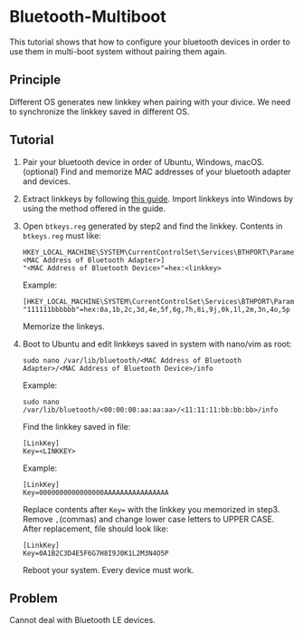 # Bluetooth-Multiboot

This tutorial shows that how to configure your bluetooth devices in order to use them in multi-boot system without pairing them again.

## Principle
Different OS generates new linkkey when pairing with your divice. We need to synchronize the linkkey saved in different OS.

## Tutorial
1. Pair your bluetooth device in order of Ubuntu, Windows, macOS.
(optional) Find and memorize MAC addresses of your bluetooth adapter and devices. 

2. Extract linkkeys by following [this guide](https://github.com/ichicho/BT-LinkkeySync).
   Import linkkeys into Windows by using the method offered in the guide.
   
3. Open `btkeys.reg` generated by step2 and find the linkkey. 
   Contents in `btkeys.reg` must like:
   ```
   HKEY_LOCAL_MACHINE\SYSTEM\CurrentControlSet\Services\BTHPORT\Parameters\Keys\<MAC Address of Bluetooth Adapter>]
   "<MAC Address of Bluetooth Device>"=hex:<linkkey>
   ```
   Example:
   ```
   [HKEY_LOCAL_MACHINE\SYSTEM\CurrentControlSet\Services\BTHPORT\Parameters\Keys\000000aaaaaa]
   "111111bbbbbb"=hex:0a,1b,2c,3d,4e,5f,6g,7h,8i,9j,0k,1l,2m,3n,4o,5p
   ```
   Memorize the linkeys.
   
4. Boot to Ubuntu and edit linkkeys saved in system with nano/vim as root:
   ```
   sudo nano /var/lib/bluetooth/<MAC Address of Bluetooth Adapter>/<MAC Address of Bluetooth Device>/info
   ```
   Example:
   ```
   sudo nano /var/lib/bluetooth/<00:00:00:aa:aa:aa>/<11:11:11:bb:bb:bb>/info
   ```
   Find the linkkey saved in file:
   ```
   [LinkKey]
   Key=<LINKKEY>
   ```
   Example:
   ```
   [LinkKey]
   Key=0000000000000000AAAAAAAAAAAAAAAA
   ```
   Replace contents after `Key=` with the linkkey you memorized in step3. Remove `,`(commas) and change lower case letters to UPPER CASE.
   After replacement, file should look like:
   ```
   [LinkKey]
   Key=0A1B2C3D4E5F6G7H8I9J0K1L2M3N4O5P
   ```
   Reboot your system. Every device must work.

## Problem
   Cannot deal with Bluetooth LE devices.
